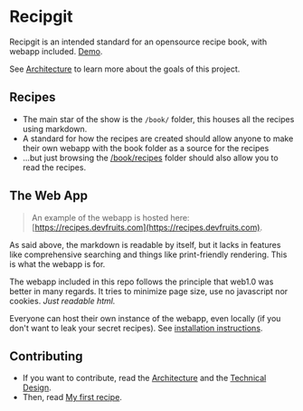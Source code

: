 # Recipgit
Recipgit is an intended standard for an opensource recipe book, with webapp included. [Demo](https://recipes.devfruits.com).

See [Architecture](docs/ARCHITECTURE.md) to learn more about the goals of this project.


## Recipes
- The main star of the show is the `/book/` folder, this houses all the recipes using markdown.
- A standard for how the recipes are created should allow anyone to make their own webapp with the book folder as a source for the recipes
- ...but just browsing the [/book/recipes](/book/recipes) folder should also allow you to read the recipes.

## The Web App
> An example of the webapp is hosted here: [https://recipes.devfruits.com](https://recipes.devfruits.com).

As said above, the markdown is readable by itself, but it lacks in features like comprehensive searching and things like print-friendly rendering. This is what the webapp is for.

The webapp included in this repo follows the principle that web1.0 was better in many regards. It tries to minimize page size, use no javascript nor cookies. *Just readable html.* 

Everyone can host their own instance of the webapp, even locally (if you don't want to leak your secret recipes). See [installation instructions](docs/installation.md).

## Contributing
- If you want to contribute, read the [Architecture](docs/ARCHITECTURE.md) and the [Technical Design](docs/TECHNICAL_DESIGN.md).
- Then, read [My first recipe](docs/my_first_recipe.md).

